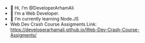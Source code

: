 - 👋 Hi, I’m @DeveloperArhamAli
- 👀 I’m a Web Developer.
- 🌱 I’m currently learning Node.JS
- Web Dev Crash Course Assigments Link: https://developerarhamali.github.io/Web-Dev-Crash-Course-Assigments/

<!---
DeveloperArhamAli/DeveloperArhamAli is a ✨ special ✨ repository because its `README.md` (this file) appears on your GitHub profile.
You can click the Preview link to take a look at your changes.
--->
